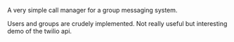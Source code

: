 A very simple call manager for a group messaging system.

Users and groups are crudely implemented.  Not really useful but interesting
demo of the twilio api.
